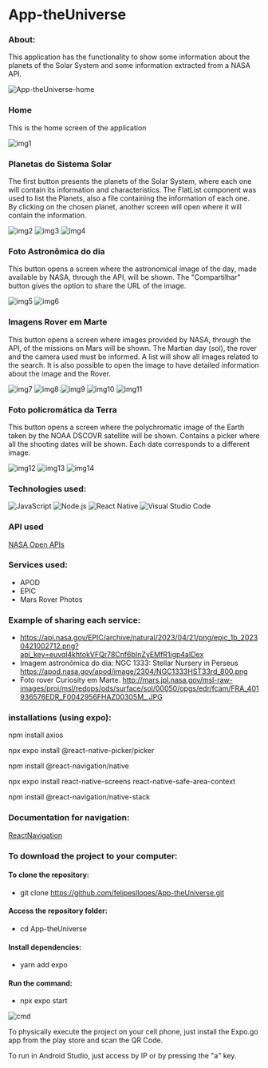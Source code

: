 # App-theUniverse

### About:
This application has the functionality to show some information about the planets of the Solar System and some information extracted from a NASA API.

![App-theUniverse-home](https://github.com/felipesllopes/App-theUniverse/assets/99768939/51e7d32f-a5ad-47eb-be71-cd98310905f6)


### Home
This is the home screen of the application

![img1](https://github.com/felipesllopes/App-theUniverse/assets/99768939/5d5c4930-4db4-462c-9d19-9f54dcdd882f)


### Planetas do Sistema Solar
The first button presents the planets of the Solar System, where each one will contain its information and characteristics. The FlatList component was used to list the Planets, also a file containing the information of each one. By clicking on the chosen planet, another screen will open where it will contain the information.

![img2](https://github.com/felipesllopes/App-theUniverse/assets/99768939/1734daf2-a065-4135-aac7-ea201cefcc35)
![img3](https://github.com/felipesllopes/App-theUniverse/assets/99768939/2ab00b26-28f6-4169-ba49-6dc7245ea878)
![img4](https://github.com/felipesllopes/App-theUniverse/assets/99768939/921b9659-2e77-4323-a47a-94ee89da5969)


### Foto Astronômica do dia
This button opens a screen where the astronomical image of the day, made available by NASA, through the API, will be shown. The "Compartilhar" button gives the option to share the URL of the image.

![img5](https://github.com/felipesllopes/App-theUniverse/assets/99768939/8827671c-352e-4fb2-bfb5-432972c2358d)
![img6](https://github.com/felipesllopes/App-theUniverse/assets/99768939/f2b1257d-b21f-4a0d-82e5-6bbdf8d9cf7b)


### Imagens Rover em Marte
This button opens a screen where images provided by NASA, through the API, of the missions on Mars will be shown. The Martian day (sol), the rover and the camera used must be informed. A list will show all images related to the search. It is also possible to open the image to have detailed information about the image and the Rover.

![img7](https://github.com/felipesllopes/App-theUniverse/assets/99768939/877fe7ff-6c37-4fc5-9e5e-28542fdab867)
![img8](https://github.com/felipesllopes/App-theUniverse/assets/99768939/72913b1d-b150-446c-9b09-0cf9efef5dd6)
![img9](https://github.com/felipesllopes/App-theUniverse/assets/99768939/1542ff1a-c0ed-49c7-a31b-4eb7cbf6193c)
![img10](https://github.com/felipesllopes/App-theUniverse/assets/99768939/a1f68bce-7750-460d-ad76-b5a766c6aa4c)
![img11](https://github.com/felipesllopes/App-theUniverse/assets/99768939/0ff4ad7b-3c36-4f32-ba5a-047e4a72e064)



### Foto policromática da Terra
This button opens a screen where the polychromatic image of the Earth taken by the NOAA DSCOVR satellite will be shown. Contains a picker where all the shooting dates will be shown. Each date corresponds to a different image.

![img12](https://github.com/felipesllopes/App-theUniverse/assets/99768939/a7cd65b8-4a58-4181-afa0-2f7dcce44843)
![img13](https://github.com/felipesllopes/App-theUniverse/assets/99768939/5cfbb5ee-f31c-48c5-a0f8-4f76afe42a31)
![img14](https://github.com/felipesllopes/App-theUniverse/assets/99768939/2664498b-9c21-430d-a805-a6aa9deeca89)



### Technologies used:

![JavaScript](https://img.shields.io/badge/JavaScript-F7DF1E?style=for-the-badge&logo=javascript&logoColor=black)
![Node.js](https://img.shields.io/badge/Node.js-43853D?style=for-the-badge&logo=node.js&logoColor=white)
![React Native](https://img.shields.io/badge/React_Native-20232A?style=for-the-badge&logo=react&logoColor=61DAFB)
![Visual Studio Code](https://img.shields.io/badge/Visual_Studio_Code-0078D4?style=for-the-badge&logo=visual%20studio%20code&logoColor=white)


### API used
[NASA Open APIs](https://api.nasa.gov/)
 
### Services used:

- APOD
- EPIC
- Mars Rover Photos


### Example of sharing each service:

- https://api.nasa.gov/EPIC/archive/natural/2023/04/21/png/epic_1b_20230421002712.png?api_key=euvql4khtokVFQr78Cnf6bInZyEMfR1igp4aIDex
- Imagem astronômica do dia: NGC 1333: Stellar Nursery in Perseus 
https://apod.nasa.gov/apod/image/2304/NGC1333HST33rd_800.png
- Foto rover Curiosity em Marte. 
http://mars.jpl.nasa.gov/msl-raw-images/proj/msl/redops/ods/surface/sol/00050/opgs/edr/fcam/FRA_401936576EDR_F0042956FHAZ00305M_.JPG


### installations (using expo):
  
 npm install axios
  
 npx expo install @react-native-picker/picker
 
 npm install @react-navigation/native
 
 npx expo install react-native-screens react-native-safe-area-context
 
 npm install @react-navigation/native-stack
 
 
 ### Documentation for navigation:
 
 [ReactNavigation](https://reactnavigation.org/docs/getting-started/)


### To download the project to your computer:

#### To clone the repository:
- git clone https://github.com/felipesllopes/App-theUniverse.git

#### Access the repository folder:
- cd App-theUniverse

#### Install dependencies:
- yarn add expo

#### Run the command:
- npx expo start

![cmd](https://github.com/felipesllopes/App-theUniverse/assets/99768939/06a6cf89-62b7-494f-acd4-291c47990efd)


To physically execute the project on your cell phone, just install the Expo.go app from the play store and scan the QR Code.

To run in Android Studio, just access by IP or by pressing the "a" key.
